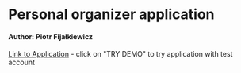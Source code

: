 # Personal organizer application

#### Author: Piotr Fijałkiewicz

[Link to Application](http://54.37.71.71) - click on "TRY DEMO" to try application with test account

